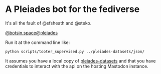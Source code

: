 # A Pleiades bot for the fediverse

It's all the fault of @sfsheath and @steko. 

[@botsin.space@pleiades](https://botsin.space/@pleiades)

Run it at the command line like:

```
python scripts/tooter_supervised.py ../pleiades-datasets/json/
```

It assumes you have a local copy of [pleiades-datasets](https://github.com/isawnyu/pleiades-datasets) and that you have credentials to interact with the api on the hosting Mastodon instance.

